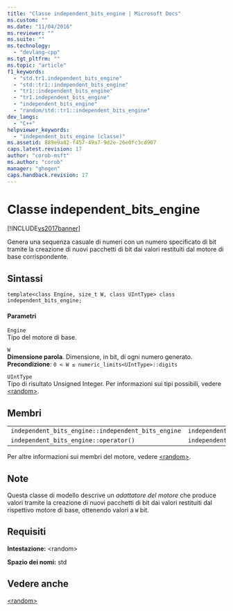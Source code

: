 ```yaml
---
title: "Classe independent_bits_engine | Microsoft Docs"
ms.custom: ""
ms.date: "11/04/2016"
ms.reviewer: ""
ms.suite: ""
ms.technology: 
  - "devlang-cpp"
ms.tgt_pltfrm: ""
ms.topic: "article"
f1_keywords: 
  - "std.tr1.independent_bits_engine"
  - "std::tr1::independent_bits_engine"
  - "tr1::independent_bits_engine"
  - "tr1.independent_bits_engine"
  - "independent_bits_engine"
  - "random/std::tr1::independent_bits_engine"
dev_langs: 
  - "C++"
helpviewer_keywords: 
  - "independent_bits_engine (classe)"
ms.assetid: 889e9a82-f457-49a7-9d2e-26e0fc3cd907
caps.latest.revision: 17
author: "corob-msft"
ms.author: "corob"
manager: "ghogen"
caps.handback.revision: 17
---
```

# Classe independent_bits_engine
[!INCLUDE[vs2017banner](../assembler/inline/includes/vs2017banner.md)]

Genera una sequenza casuale di numeri con un numero specificato di bit tramite la creazione di nuovi pacchetti di bit dai valori restituiti dal motore di base corrispondente.  
  
## Sintassi  
  
```  
template<class Engine, size_t W, class UIntType> class independent_bits_engine;  
```  
  
#### Parametri  
 `Engine`  
 Tipo del motore di base.  
  
 `W`  
 **Dimensione parola**.  Dimensione, in bit, di ogni numero generato.  **Precondizione**: `0 < W ≤ numeric_limits<UIntType>::digits`  
  
 `UIntType`  
 Tipo di risultato Unsigned Integer.  Per informazioni sui tipi possibili, vedere [\<random\>](../standard-library/random.md).  
  
## Membri  
  
||||  
|-|-|-|  
|`independent_bits_engine::independent_bits_engine`|`independent_bits_engine::base`|`independent_bits_engine::discard`|  
|`independent_bits_engine::operator()`|`independent_bits_engine::base_type`|`independent_bits_engine::seed`|  
  
 Per altre informazioni sui membri del motore, vedere [\<random\>](../standard-library/random.md).  
  
## Note  
 Questa classe di modello descrive un *adattatore del motore* che produce valori tramite la creazione di nuovi pacchetti di bit dai valori restituiti dal rispettivo motore di base, ottenendo valori a `W` bit.  
  
## Requisiti  
 **Intestazione:** \<random\>  
  
 **Spazio dei nomi:** std  
  
## Vedere anche  
 [\<random\>](../standard-library/random.md)